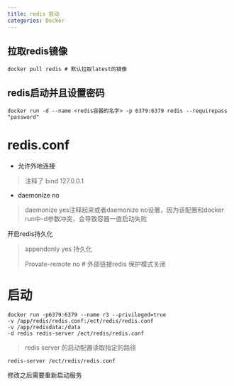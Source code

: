 ```yaml
---
title: redis 启动
categories: Docker
---
```




## 拉取redis镜像

```shell
docker pull redis # 默认拉取latest的镜像
```

## redis启动并且设置密码

```shell
docker run -d --name <redis容器的名字> -p 6379:6379 redis --requirepass "password"
```

# redis.conf

- 允许外地连接

> 注释了 bind 127.0.0.1

- daemonize no

> daemonize yes注释起来或者daemonize no设置，因为该配置和docker run中-d参数冲突，会导致容器一直启动失败

开启redis持久化

> appendonly yes 持久化
>
> Provate-remote no # 外部链接redis 保护模式关闭



# 启动

``` 
docker run -p6379:6379 --name r3 --privileged=true
-v /app/redis/redis.conf:/ect/redis/redis.conf
-v /app/redisdata:/data
-d redis redis-server /ect/redis/redis.conf
```

> redis server 的启动配置读取指定的路径

```shell
redis-server /ect/redis/redis.conf
```

修改之后需要重新启动服务
